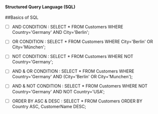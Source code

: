 #### Structured Query Language (SQL)
##Basics of SQL
- [ ] AND CONDITION    : SELECT * FROM Customers WHERE Country='Germany' AND City='Berlin';

- [ ] OR CONDITION          :   SELECT * FROM Customers WHERE City='Berlin' OR City='München'; 

- [ ] NOT CONDITION         :   SELECT * FROM Customers WHERE NOT Country='Germany';

- [ ] AND & OR CONDITION    :  SELECT * FROM Customers WHERE Country='Germany' AND (City='Berlin' OR City='Munchen');

- [ ] AND & NOT CONDITION   :  SELECT * FROM Customers WHERE NOT Country='Germany' AND NOT Country='USA';

- [ ] ORDER BY ASC & DESC   : SELECT * FROM Customers ORDER BY Country ASC, CustomerName DESC;

